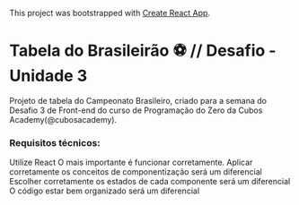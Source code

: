 This project was bootstrapped with [Create React App](https://github.com/facebook/create-react-app).
# Tabela do Brasileirão :soccer: // Desafio - Unidade 3

Projeto de tabela do Campeonato Brasileiro, criado para a semana do Desafio 3 de Front-end do curso de Programação do Zero da Cubos Academy(@cubosacademy).


### Requisitos técnicos:
Utilize React
O mais importante é funcionar corretamente.
Aplicar corretamente os conceitos de componentização será um diferencial
Escolher corretamente os estados de cada componente será um diferencial
O código estar bem organizado será um diferencial
